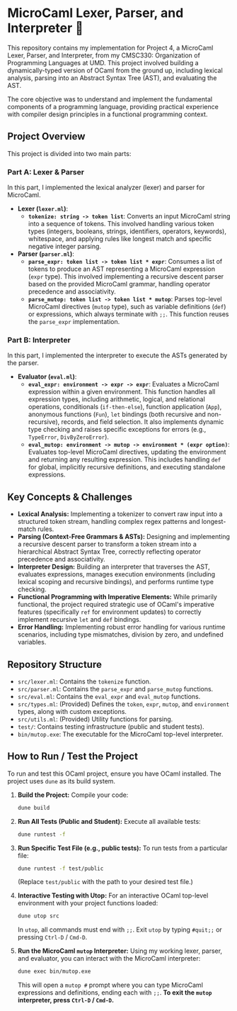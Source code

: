 # MicroCaml Lexer, Parser, and Interpreter 🧩

This repository contains my implementation for Project 4, a MicroCaml Lexer, Parser, and Interpreter, from my CMSC330: Organization of Programming Languages at UMD. This project involved building a dynamically-typed version of OCaml from the ground up, including lexical analysis, parsing into an Abstract Syntax Tree (AST), and evaluating the AST.

The core objective was to understand and implement the fundamental components of a programming language, providing practical experience with compiler design principles in a functional programming context.

## Project Overview

This project is divided into two main parts:

### Part A: Lexer & Parser

In this part, I implemented the lexical analyzer (lexer) and parser for MicroCaml.

* **Lexer (`lexer.ml`)**:
    * **`tokenize: string -> token list`**: Converts an input MicroCaml string into a sequence of tokens. This involved handling various token types (integers, booleans, strings, identifiers, operators, keywords), whitespace, and applying rules like longest match and specific negative integer parsing.
* **Parser (`parser.ml`)**:
    * **`parse_expr: token list -> token list * expr`**: Consumes a list of tokens to produce an AST representing a MicroCaml expression (`expr` type). This involved implementing a recursive descent parser based on the provided MicroCaml grammar, handling operator precedence and associativity.
    * **`parse_mutop: token list -> token list * mutop`**: Parses top-level MicroCaml directives (`mutop` type), such as variable definitions (`def`) or expressions, which always terminate with `;;`. This function reuses the `parse_expr` implementation.

### Part B: Interpreter

In this part, I implemented the interpreter to execute the ASTs generated by the parser.

* **Evaluator (`eval.ml`)**:
    * **`eval_expr: environment -> expr -> expr`**: Evaluates a MicroCaml expression within a given environment. This function handles all expression types, including arithmetic, logical, and relational operations, conditionals (`if-then-else`), function application (`App`), anonymous functions (`Fun`), `let` bindings (both recursive and non-recursive), records, and field selection. It also implements dynamic type checking and raises specific exceptions for errors (e.g., `TypeError`, `DivByZeroError`).
    * **`eval_mutop: environment -> mutop -> environment * (expr option)`**: Evaluates top-level MicroCaml directives, updating the environment and returning any resulting expression. This includes handling `def` for global, implicitly recursive definitions, and executing standalone expressions.

## Key Concepts & Challenges

* **Lexical Analysis:** Implementing a tokenizer to convert raw input into a structured token stream, handling complex regex patterns and longest-match rules.
* **Parsing (Context-Free Grammars & ASTs):** Designing and implementing a recursive descent parser to transform a token stream into a hierarchical Abstract Syntax Tree, correctly reflecting operator precedence and associativity.
* **Interpreter Design:** Building an interpreter that traverses the AST, evaluates expressions, manages execution environments (including lexical scoping and recursive bindings), and performs runtime type checking.
* **Functional Programming with Imperative Elements:** While primarily functional, the project required strategic use of OCaml's imperative features (specifically `ref` for environment updates) to correctly implement recursive `let` and `def` bindings.
* **Error Handling:** Implementing robust error handling for various runtime scenarios, including type mismatches, division by zero, and undefined variables.

## Repository Structure

* `src/lexer.ml`: Contains the `tokenize` function.
* `src/parser.ml`: Contains the `parse_expr` and `parse_mutop` functions.
* `src/eval.ml`: Contains the `eval_expr` and `eval_mutop` functions.
* `src/types.ml`: (Provided) Defines the `token`, `expr`, `mutop`, and `environment` types, along with custom exceptions.
* `src/utils.ml`: (Provided) Utility functions for parsing.
* `test/`: Contains testing infrastructure (public and student tests).
* `bin/mutop.exe`: The executable for the MicroCaml top-level interpreter.

## How to Run / Test the Project

To run and test this OCaml project, ensure you have OCaml installed. The project uses `dune` as its build system.

1.  **Build the Project:**
    Compile your code:
    ```bash
    dune build
    ```

2.  **Run All Tests (Public and Student):**
    Execute all available tests:
    ```bash
    dune runtest -f
    ```

3.  **Run Specific Test File (e.g., public tests):**
    To run tests from a particular file:
    ```bash
    dune runtest -f test/public
    ```

    (Replace `test/public` with the path to your desired test file.)

4.  **Interactive Testing with Utop:**
    For an interactive OCaml top-level environment with your project functions loaded:
    ```bash
    dune utop src
    ```

    In `utop`, all commands must end with `;;`. Exit `utop` by typing `#quit;;` or pressing `Ctrl-D` / `Cmd-D`.

5.  **Run the MicroCaml `mutop` Interpreter:**
    Using my working lexer, parser, and evaluator, you can interact with the MicroCaml interpreter:
    ```bash
    dune exec bin/mutop.exe
    ```
    
    This will open a `mutop #` prompt where you can type MicroCaml expressions and definitions, ending each with `;;`. **To exit the `mutop` interpreter, press `Ctrl-D` / `Cmd-D`.**

